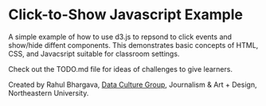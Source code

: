 # Click-to-Show Javascript Example

A simple example of how to use d3.js to repsond to click events and show/hide diffent components.
This demonstrates basic concepts of HTML, CSS, and Javacsript suitable for classroom settings.

Check out the TODO.md file for ideas of challenges to give learners.

Created by Rahul Bhargava, [Data Culture Group](https://dataculture.northeastern.edu), Journalism & Art + Design, Northeastern University.
